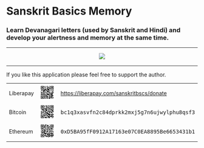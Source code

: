 # Sanskrit Basics Memory

### Learn Devanagari letters (used by Sanskrit and Hindi) and develop your alertness and memory at the same time.
---
<p align="center">
  <a href="https://play.google.com/store/apps/details?id=com.sanskritbasics.memory">
    <img src="https://play.google.com/intl/en_us/badges/images/generic/en_badge_web_generic.png" width="200px"/>
  </a>
</p>

---

If you like this application please feel free to support the author.


<table>
  <tr>
    <td>Liberapay</td>
    <td><a href="https://liberapay.com/sanskritbscs/"><img src="files/qr-liberapay.svg" alt="sanskritbscs at liberapay.com" width="100px"></a></td>
    <td><a href="https://liberapay.com/sanskritbscs/donate">https://liberapay.com/sanskritbscs/donate</a></td>
  </tr>
  <tr>
    <td>Bitcoin</td>
    <td><img src="files/qr-bitcoin.svg" alt="Bitcoin QR code" width="100px"></td>
    <td><samp>bc1q3xasvfn2c84dprkk2mxj5g7n6ujwylphu8qsf3</samp></td>
  </tr>
  <tr>
    <td>Ethereum</td>
    <td><img src="files/qr-ethereum.svg" alt="Bitcoin QR code" width="100px"></td>
    <td><samp>0xD5BA95fF0912A17163e07C0EA8895Be6653431b1</samp></td>
  </tr>
</table>

